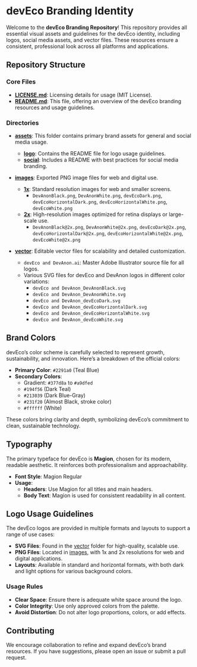 # devEco Branding Identity

Welcome to the **devEco Branding Repository**! This repository provides all essential visual assets and guidelines for the devEco identity, including logos, social media assets, and vector files. These resources ensure a consistent, professional look across all platforms and applications.

## Repository Structure

### Core Files
- **[LICENSE.md](LICENSE.md)**: Licensing details for usage (MIT License).
- **[README.md](README.md)**: This file, offering an overview of the devEco branding resources and usage guidelines.

### Directories

- **[assets](assets)**: This folder contains primary brand assets for general and social media usage.
  - **[logo](assets/logo)**: Contains the README file for logo usage guidelines.
  - **[social](assets/social)**: Includes a README with best practices for social media branding.

- **[images](images)**: Exported PNG image files for web and digital use.
  - **[1x](images/1x)**: Standard resolution images for web and smaller screens.
    - `DevAnonBlack.png`, `DevAnonWhite.png`, `devEcoDark.png`, `devEcoHorizontalDark.png`, `devEcoHorizontalWhite.png`, `devEcoWhite.png`
  - **[2x](images/2x)**: High-resolution images optimized for retina displays or large-scale use.
    - `DevAnonBlack@2x.png`, `DevAnonWhite@2x.png`, `devEcoDark@2x.png`, `devEcoHorizontalDark@2x.png`, `devEcoHorizontalWhite@2x.png`, `devEcoWhite@2x.png`

- **[vector](vector)**: Editable vector files for scalability and detailed customization.
  - `devEco and DevAnon.ai`: Master Adobe Illustrator source file for all logos.
  - Various SVG files for devEco and DevAnon logos in different color variations:
    - `devEco and DevAnon_DevAnonBlack.svg`
    - `devEco and DevAnon_DevAnonWhite.svg`
    - `devEco and DevAnon_devEcoDark.svg`
    - `devEco and DevAnon_devEcoHorizontalDark.svg`
    - `devEco and DevAnon_devEcoHorizontalWhite.svg`
    - `devEco and DevAnon_devEcoWhite.svg`

## Brand Colors

devEco’s color scheme is carefully selected to represent growth, sustainability, and innovation. Here’s a breakdown of the official colors:

- **Primary Color**: `#2291a0` (Teal Blue)
- **Secondary Colors**:
  - Gradient: `#377d8a` to `#a9dfed`
  - `#194f56` (Dark Teal)
  - `#213039` (Dark Blue-Gray)
  - `#231f20` (Almost Black, stroke color)
  - `#ffffff` (White)

These colors bring clarity and depth, symbolizing devEco’s commitment to clean, sustainable technology.

## Typography

The primary typeface for devEco is **Magion**, chosen for its modern, readable aesthetic. It reinforces both professionalism and approachability.

- **Font Style**: Magion Regular
- **Usage**:
  - **Headers**: Use Magion for all titles and main headers.
  - **Body Text**: Magion is used for consistent readability in all content.

## Logo Usage Guidelines

The devEco logos are provided in multiple formats and layouts to support a range of use cases:

- **SVG Files**: Found in the [vector](vector) folder for high-quality, scalable use.
- **PNG Files**: Located in [images](images), with 1x and 2x resolutions for web and digital applications.
- **Layouts**: Available in standard and horizontal formats, with both dark and light options for various background colors.

### Usage Rules
- **Clear Space**: Ensure there is adequate white space around the logo.
- **Color Integrity**: Use only approved colors from the palette.
- **Avoid Distortion**: Do not alter logo proportions, colors, or add effects.

## Contributing

We encourage collaboration to refine and expand devEco’s brand resources. If you have suggestions, please open an issue or submit a pull request.

